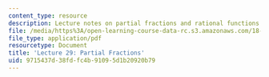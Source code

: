 ```yaml
---
content_type: resource
description: Lecture notes on partial fractions and rational functions.
file: /media/https%3A/open-learning-course-data-rc.s3.amazonaws.com/18-01-single-variable-calculus-fall-2006/9715437d38fdfc4b91095d1b20920b79_lec29.pdf
file_type: application/pdf
resourcetype: Document
title: 'Lecture 29: Partial Fractions'
uid: 9715437d-38fd-fc4b-9109-5d1b20920b79
---
```

